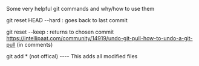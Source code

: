 Some very helpful git commands and why/how to use them

git reset HEAD --hard : goes back to last commit

git reset --keep <commit id> : returns to chosen commit
https://intellipaat.com/community/14919/undo-git-pull-how-to-undo-a-git-pull (in comments)

git add * (not offical)
---- This adds all modified files
